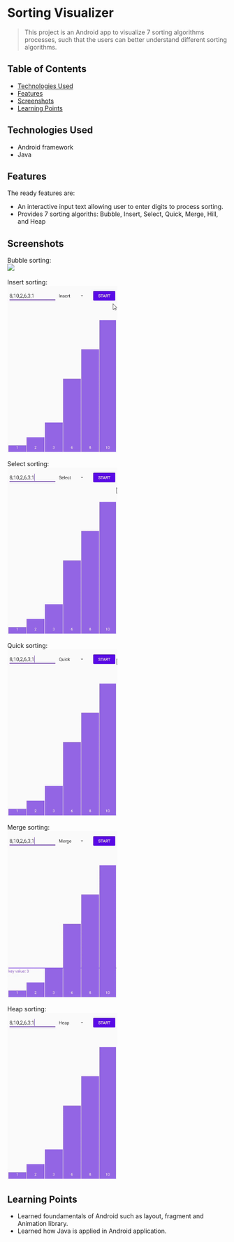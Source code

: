 # Sorting Visualizer

> This project is an Android app to visualize 7 sorting algorithms processes, such that the users can better understand different sorting algorithms.

## Table of Contents

- [Technologies Used](#technologies-used)
- [Features](#features)
- [Screenshots](#screenshots)
- [Learning Points](#learning-points)
<!-- * [License](#license) -->

## Technologies Used

- Android framework
- Java

## Features

The ready features are:

- An interactive input text allowing user to enter digits to process sorting.
- Provides 7 sorting algoriths: Bubble, Insert, Select, Quick, Merge, Hill, and Heap

## Screenshots

Bubble sorting:</br>
![]("https://github.com/meiliu2022/sorting-visualization/blob/main/screenshots/bubble.gif?raw=true"=100x)</br>

Insert sorting:</br>
<img src="https://github.com/meiliu2022/sorting-visualization/blob/main/screenshots/insert.gif?raw=true"  width=50% height=50%></br>

Select sorting:</br>
<img src="https://github.com/meiliu2022/sorting-visualization/blob/main/screenshots/select.gif?raw=true"  width=50% height=50%></br>

Quick sorting:</br>
<img src="https://github.com/meiliu2022/sorting-visualization/blob/main/screenshots/quick.gif?raw=true"  width=50% height=50%></br>

Merge sorting:</br>
<img src="https://github.com/meiliu2022/sorting-visualization/blob/main/screenshots/merge.gif?raw=true"  width=50% height=50%></br>

Heap sorting:</br>
<img src="https://github.com/meiliu2022/sorting-visualization/blob/main/screenshots/heap.gif?raw=true"  width=50% height=50%></br>

## Learning Points

- Learned foundamentals of Android such as layout, fragment and Animation library.
- Learned how Java is applied in Android application.
